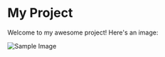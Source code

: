# My Project

Welcome to my awesome project! Here's an image:

![Sample Image](https://github.com/iamernesto14/ListUI/assets/44618031/871d5596-e71f-40f1-88be-beb77ca22a05)
